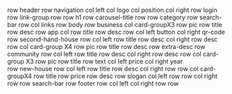 row header
    row navigation
        col left
            col logo
            col position
        col right
            row login
            row link-group
    row
        row h1
        row carousel-title
    row
        row category
        row search-bar
    row
        col
            links
row body
    row business
        col card-groupX3
            row pic
            row title
            row desc
    row app
        col
            row title
            row desc
            row 
                col left
                    button
                col right
                    qr-code
    row second-hand-house
        row 
            col left
                row title
                row desc
            col right
                row desc
        row 
            col card-group X4
                row pic
                row title
                row desc
                row extra-desc
    row community
        row 
            col left
                row title
                row desc
            col right
                row desc
        row 
            col card-group X3
                row pic
                row title
                row text
                    col left price
                    col right year          
    row new-house
        row
            col left
                row title
                row desc
            col right 
                row
        row
            col card-groupX4
                row title
                row price
                row desc
    row slogan
        col left
            row
            row
        col right
            row
            row search-bar
row footer
    row 
        col left
        col right
    row
    row